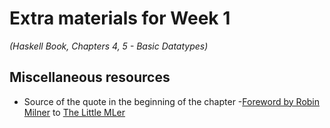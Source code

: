 # Extra materials for Week 1
*(Haskell Book, Chapters 4, 5 - Basic Datatypes)*

## Miscellaneous resources

- Source of the quote in the beginning of the chapter
  -[Foreword by Robin Milner](http://www.ccs.neu.edu/home/matthias/BTML/foreword.html)
   to [The Little MLer](http://www.ccs.neu.edu/home/matthias/BTML/)
